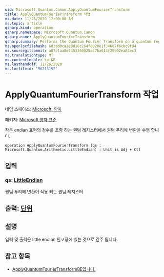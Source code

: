 ```yaml
---
uid: Microsoft.Quantum.Canon.ApplyQuantumFourierTransform
title: ApplyQuantumFourierTransform 작업
ms.date: 11/25/2020 12:00:00 AM
ms.topic: article
qsharp.kind: operation
qsharp.namespace: Microsoft.Quantum.Canon
qsharp.name: ApplyQuantumFourierTransform
qsharp.summary: Performs the Quantum Fourier Transform on a quantum register containing an integer in the little-endian representation.
ms.openlocfilehash: 6d3ad9ca2e0d10c264f8020e1f34687f6cbc9f94
ms.sourcegitcommit: a87c1aa8e7453360025e47ba614f25b02ea84ec3
ms.translationtype: MT
ms.contentlocale: ko-KR
ms.lasthandoff: 11/26/2020
ms.locfileid: "96218192"
---
```

# <a name="applyquantumfouriertransform-operation"></a>ApplyQuantumFourierTransform 작업

네임 스페이스: [Microsoft. 양자](xref:Microsoft.Quantum.Canon)

패키지: [Microsoft 양자 표준](https://nuget.org/packages/Microsoft.Quantum.Standard)


작은 endian 표현의 정수를 포함 하는 퀀텀 레지스터에서 퀀텀 푸리에 변환을 수행 합니다.

```qsharp
operation ApplyQuantumFourierTransform (qs : Microsoft.Quantum.Arithmetic.LittleEndian) : Unit is Adj + Ctl
```


## <a name="input"></a>입력

### <a name="qs--littleendian"></a>qs: [LittleEndian](xref:Microsoft.Quantum.Arithmetic.LittleEndian)

퀀텀 푸리에 변환이 적용 되는 퀀텀 레지스터



## <a name="output--unit"></a>출력: [단위](xref:microsoft.quantum.lang-ref.unit)



## <a name="remarks"></a>설명

입력 및 출력은 little endian 인코딩에 있는 것으로 간주 됩니다.

## <a name="see-also"></a>참고 항목

- [ApplyQuantumFourierTransformBE입니다.](xref:Microsoft.Quantum.Canon.ApplyQuantumFourierTransformBE)